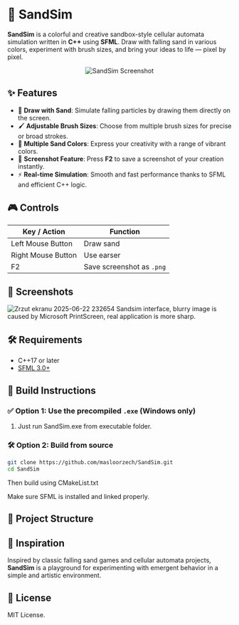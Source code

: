 # 🌟 SandSim

**SandSim** is a colorful and creative sandbox-style cellular automata simulation written in **C++** using **SFML**. Draw with falling sand in various colors, experiment with brush sizes, and bring your ideas to life — pixel by pixel.

<div align="center">
  <img src="https://github.com/user-attachments/assets/525ad3d7-895e-44d8-a019-a42768cb0c09" alt="SandSim Screenshot"/>
</div>


## ✨ Features

- 🎨 **Draw with Sand**: Simulate falling particles by drawing them directly on the screen.
- 🖌️ **Adjustable Brush Sizes**: Choose from multiple brush sizes for precise or broad strokes.
- 🌈 **Multiple Sand Colors**: Express your creativity with a range of vibrant colors.
- 💾 **Screenshot Feature**: Press **F2** to save a screenshot of your creation instantly.
- ⚡ **Real-time Simulation**: Smooth and fast performance thanks to SFML and efficient C++ logic.

## 🎮 Controls

| Key / Action         | Function                                |
|----------------------|-----------------------------------------|
| Left Mouse Button    | Draw sand                               |
| Right Mouse Button   | Use earser                              |
| F2                   | Save screenshot as `.png`               |

## 📸 Screenshots

![Zrzut ekranu 2025-06-22 232654](https://github.com/user-attachments/assets/34808f64-8ff8-49c2-9356-b6215fa3928c)
Sandsim interface, blurry image is caused by Microsoft PrintScreen, real application is more sharp.

## 🛠️ Requirements

- C++17 or later
- [SFML 3.0+](https://www.sfml-dev.org/download.php)

## 🚀 Build Instructions

### ✅ Option 1: Use the precompiled `.exe` (Windows only)

1. Just run SandSim.exe from executable folder.

### 🛠 Option 2: Build from source

```bash
git clone https://github.com/masloorzech/SandSim.git
cd SandSim
```

Then build using CMakeList.txt

Make sure SFML is installed and linked properly.

## 📂 Project Structure

## 🧠 Inspiration

Inspired by classic falling sand games and cellular automata projects, **SandSim** is a playground for experimenting with emergent behavior in a simple and artistic environment.

## 📃 License

MIT License.
